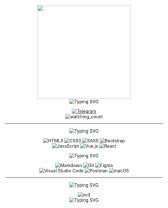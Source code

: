 <div align="center">
  <img src="https://media.giphy.com/media/1wpaCOVdglMSYgjCum/giphy.gif" width="300">
  <br>
  <img src="https://readme-typing-svg.herokuapp.com?font=JetBrains+Mono&duration=2700&pause=500&color=F7A600&multiline=true&width=300&height=60&lines=Hi+there!++My+name+is+Igor.;I+am+learning+front-end+web+development" alt="Typing SVG" />
</div>

<div align="center">

  [![Telegram](https://img.shields.io/badge/Telegram-2CA5E0?style=for-the-badge&logo=telegram&logoColor=white)](https://t.me/frzdbss)
  <br>
  <img src="https://komarev.com/ghpvc/?username=gotovchik&color=orange" alt="watching_count" />
  
</div>

---

<div align="center">
  <img src="https://readme-typing-svg.herokuapp.com?font=JetBrains+Mono&duration=2700&pause=500&color=F7A600&multiline=true&width=300&height=60&lines=I'm+currently+studying:" alt="Typing SVG" />
  
  ![HTML5](https://img.shields.io/badge/html5-%23E34F26.svg?style=for-the-badge&logo=html5&logoColor=white)
  ![CSS3](https://img.shields.io/badge/css3-%231572B6.svg?style=for-the-badge&logo=css3&logoColor=white)
  ![SASS](https://img.shields.io/badge/SASS-hotpink.svg?style=for-the-badge&logo=SASS&logoColor=white)
  ![Bootstrap](https://img.shields.io/badge/bootstrap-%238511FA.svg?style=for-the-badge&logo=bootstrap&logoColor=white)<br>
  ![JavaScript](https://img.shields.io/badge/javascript-%23323330.svg?style=for-the-badge&logo=javascript&logoColor=%23F7DF1E)
  ![Vue.js](https://img.shields.io/badge/vuejs-%2335495e.svg?style=for-the-badge&logo=vuedotjs&logoColor=%234FC08D)
  ![React](https://img.shields.io/badge/react-%2320232a.svg?style=for-the-badge&logo=react&logoColor=%2361DAFB)

  <img src="https://readme-typing-svg.herokuapp.com?font=JetBrains+Mono&duration=2700&pause=500&color=F7A600&multiline=true&width=300&height=60&lines=To+do+this+I+use:" alt="Typing SVG" />
  
  ![Markdown](https://img.shields.io/badge/markdown-%23000000.svg?style=for-the-badge&logo=markdown&logoColor=white)
  ![Git](https://img.shields.io/badge/git-%23F05033.svg?style=for-the-badge&logo=git&logoColor=white)
  ![Figma](https://img.shields.io/badge/figma-%23F24E1E.svg?style=for-the-badge&logo=figma&logoColor=white)<br>
  ![Visual Studio Code](https://img.shields.io/badge/Visual%20Studio%20Code-0078d7.svg?style=for-the-badge&logo=visual-studio-code&logoColor=white)
  ![Postman](https://img.shields.io/badge/Postman-FF6C37?style=for-the-badge&logo=postman&logoColor=white)
  ![macOS](https://img.shields.io/badge/mac%20os-000000?style=for-the-badge&logo=macos&logoColor=F0F0F0)
  
</div>

---

<div align="center">

  <img src="https://readme-typing-svg.herokuapp.com?font=JetBrains+Mono&duration=2700&pause=500&color=F7A600&multiline=true&width=150&height=60&lines=My+stats..." alt="Typing SVG" />
  
  <img src="https://github-readme-stats.vercel.app/api/top-langs?username=gotovchik&show_icons=true&locale=en&theme=dark" alt="ovi" />\]
  <br>
  <img src="https://readme-typing-svg.herokuapp.com?font=JetBrains+Mono&size=30&duration=2700&pause=500&color=F7A600&multiline=true&width=200&height=60&lines=Come+Again" alt="Typing SVG" />
  
</div>






